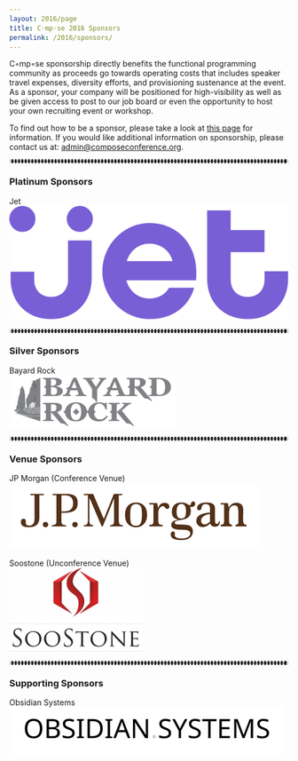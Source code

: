```yaml
---
layout: 2016/page
title: C◦mp◦se 2016 Sponsors
permalink: /2016/sponsors/
---
```


C◦mp◦se sponsorship directly benefits the functional programming community as proceeds go towards operating costs that includes speaker travel expenses, diversity efforts, and provisioning sustenance at the event. As a sponsor, your company will be positioned for high-visibility as well as be given access to post to our job board or even the opportunity to host your own recruiting event or workshop.

To find out how to be a sponsor, please take a look at [this page](prospectus) for information. If you would like additional information on sponsorship, please contact us at: admin@composeconference.org.

<hr style="color: #ddd; border-color: #ddd; border-style:dotted">

<div class="row">
  <div class="col-lg-12 col-md-12 col-sm-12 col-xs-12">
      <h3>Platinum Sponsors</h3>
  </div>
  <div class="col-lg-6 col-md-6 col-sm-6 col-xs-6">
      <div class="panel panel-default">
          <div class="panel-heading">Jet</div>
          <div class="panel-body centered">
              <a href="https://www.jet.com/">
              <img src="/assets/img/logos/jet.png" class="img-responsive" alt="Jet">
                  <br>
              </a>
          </div>
      </div>
      <p></p>
  </div>
</div>

<hr style="color: #ddd; border-color: #ddd; border-style:dotted">

<div class="row">
  <div class="col-lg-12 col-md-12 col-sm-12 col-xs-12">
      <h3>Silver Sponsors</h3>
  </div>
  <div class="col-lg-4 col-md-4 col-sm-4 col-xs-4">
      <div class="panel panel-default">
          <div class="panel-heading">Bayard Rock</div>
          <div class="panel-body centered">
              <a href="http://www.bayardrock.com/"><img src="/assets/img/logos/bayardrock.png" class="img-responsive"></a>
          </div>
      </div>
      <p></p>
  </div>
</div>

<hr style="color: #ddd; border-color: #ddd; border-style:dotted">

<div class="row">
  <div class="col-lg-12 col-md-12 col-sm-12 col-xs-12">
      <h3>Venue Sponsors</h3>
  </div>
  <div class="col-lg-6 col-md-6 col-sm-6 col-xs-6">
      <div class="panel panel-default">
          <div class="panel-heading">JP Morgan (Conference Venue)</div>
          <div class="panel-body centered">
              <a href="http://www.jpmorganchase.com/"><img src="/assets/img/logos/jpmorgan.png" class="img-responsive" style="padding-top:5px;"></a>
          </div>
      </div>
      <p></p>
  </div>
  <div class="col-lg-6 col-md-6 col-sm-6 col-xs-6">
      <div class="panel panel-default">
          <div class="panel-heading">Soostone (Unconference Venue)</div>
          <div class="panel-body centered">
              <a href="http://soostone.com/"><img src="/assets/img/logos/SooStone.jpg" class="img-responsive"></a>
          </div>
      </div>
      <p></p>
  </div>
</div>

<hr style="color: #ddd; border-color: #ddd; border-style:dotted">

<div class="row">
  <div class="col-lg-12 col-md-12 col-sm-12 col-xs-12">
      <h3>Supporting Sponsors</h3>
  </div>
  <div class="col-lg-4 col-md-4 col-sm-4 col-xs-4">
      <div class="panel panel-default">
          <div class="panel-heading">Obsidian Systems</div>
          <div class="panel-body centered">
              <a href="http://obsidian.systems/"><img src="/assets/img/logos/ObsidianSystemsLogo.svg" class="img-responsive"></a>
          </div>
      </div>
      <p></p>
  </div>
</div>